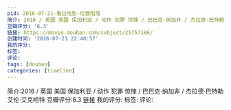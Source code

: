 ```yaml
---
pid: 2016-07-21-看过电影-伦敦陷落
简介: 2016 / 英国 美国 保加利亚 / 动作 犯罪 惊悚 / 巴巴克·纳加非 / 杰拉德·巴特勒 艾伦·艾克哈特
豆瓣评分: '6.3'
链接: https://movie.douban.com/subject/25757186/
创建时间: '2016-07-21 22:40:57'
我的评分:
标签:
评论:
tags: [douban]
categories: [timeline]
---
```

简介:2016 / 英国 美国 保加利亚 / 动作 犯罪 惊悚 / 巴巴克·纳加非 / 杰拉德·巴特勒 艾伦·艾克哈特
豆瓣评分:6.3
[链接](https://movie.douban.com/subject/25757186/)
我的评分:
标签:
评论:
